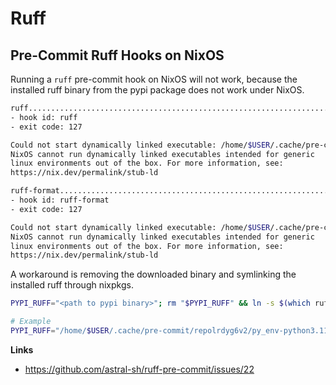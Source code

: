 # Ruff

## Pre-Commit Ruff Hooks on NixOS

Running a `ruff` pre-commit hook on NixOS will not work, because the installed ruff binary from the pypi package
does not work under NixOS.

```bash
ruff.....................................................................Failed
- hook id: ruff
- exit code: 127

Could not start dynamically linked executable: /home/$USER/.cache/pre-commit/repolrdyg6v2/py_env-python3.11/bin/ruff
NixOS cannot run dynamically linked executables intended for generic
linux environments out of the box. For more information, see:
https://nix.dev/permalink/stub-ld

ruff-format..............................................................Failed
- hook id: ruff-format
- exit code: 127

Could not start dynamically linked executable: /home/$USER/.cache/pre-commit/repolrdyg6v2/py_env-python3.11/bin/ruff
NixOS cannot run dynamically linked executables intended for generic
linux environments out of the box. For more information, see:
https://nix.dev/permalink/stub-ld
```

A workaround is removing the downloaded binary and symlinking the installed ruff through nixpkgs.

```bash
PYPI_RUFF="<path to pypi binary>"; rm "$PYPI_RUFF" && ln -s $(which ruff) "$PYPI_RUFF"

# Example
PYPI_RUFF="/home/$USER/.cache/pre-commit/repolrdyg6v2/py_env-python3.11/bin/ruff"; rm "$PYPI_RUFF" && ln -s $(which ruff) "$PYPI_RUFF"
```

**Links**

- <https://github.com/astral-sh/ruff-pre-commit/issues/22>
